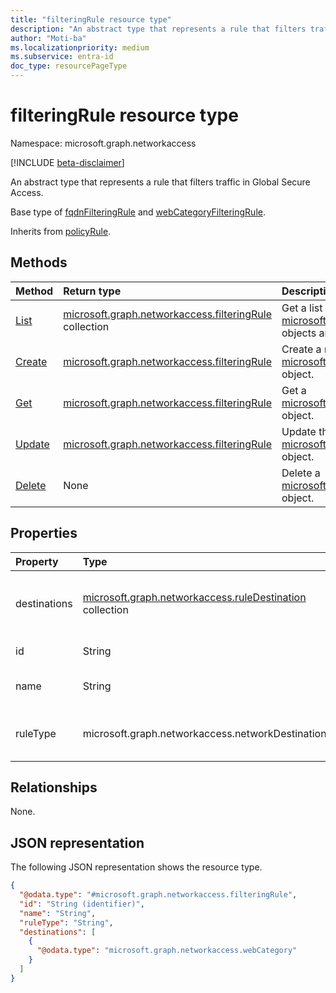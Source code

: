 ```yaml
---
title: "filteringRule resource type"
description: "An abstract type that represents a rule that filters traffic in Global Secure Access."
author: "Moti-ba"
ms.localizationpriority: medium
ms.subservice: entra-id
doc_type: resourcePageType
---
```


# filteringRule resource type

Namespace: microsoft.graph.networkaccess

[!INCLUDE [beta-disclaimer](../../includes/beta-disclaimer.md)]

An abstract type that represents a rule that filters traffic in Global Secure Access.

Base type of [fqdnFilteringRule](networkaccess-fqdnfilteringrule.md) and [webCategoryFilteringRule](networkaccess-webcategoryfilteringrule.md).

Inherits from [policyRule](../resources/networkaccess-policyrule.md).

## Methods
|Method|Return type|Description|
|:---|:---|:---|
|[List](../api/networkaccess-filteringrule-list.md)|[microsoft.graph.networkaccess.filteringRule](../resources/networkaccess-filteringrule.md) collection|Get a list of the [microsoft.graph.networkaccess.filteringRule](../resources/networkaccess-filteringrule.md) objects and their properties.|
|[Create](../api/networkaccess-filteringrule-post.md)|[microsoft.graph.networkaccess.filteringRule](../resources/networkaccess-filteringrule.md)|Create a new [microsoft.graph.networkaccess.filteringRule](../resources/networkaccess-filteringrule.md) object.|
|[Get](../api/networkaccess-filteringrule-get.md)|[microsoft.graph.networkaccess.filteringRule](../resources/networkaccess-filteringrule.md)|Get a [microsoft.graph.networkaccess.filteringRule](../resources/networkaccess-filteringrule.md) object.|
|[Update](../api/networkaccess-filteringrule-update.md)|[microsoft.graph.networkaccess.filteringRule](../resources/networkaccess-filteringrule.md)|Update the properties of a [microsoft.graph.networkaccess.filteringRule](../resources/networkaccess-filteringrule.md) object.|
|[Delete](../api/networkaccess-filteringrule-delete.md)|None|Delete a [microsoft.graph.networkaccess.filteringRule](../resources/networkaccess-filteringrule.md) object.|

## Properties
|Property|Type|Description|
|:---|:---|:---|
|destinations|[microsoft.graph.networkaccess.ruleDestination](../resources/networkaccess-ruledestination.md) collection|Possible destinations and types of destinations accessed by the user in accordance with the network filtering policy, such as IP addresses and FQDNs/URLs.|
|id|String|A unique ID for the rule. Inherited from [microsoft.graph.networkaccess.policyRule](../resources/networkaccess-policyrule.md).|
|name|String|The display name of the rule. Inherited from [microsoft.graph.networkaccess.policyRule](../resources/networkaccess-policyrule.md).|
|ruleType|microsoft.graph.networkaccess.networkDestinationType|The rule types that specify the basis for filtering. The possible values are `url`, `fqdn`, `ipAddress`, `ipRange`, `ipSubnet`, and `webCategory`.|

## Relationships
None.

## JSON representation
The following JSON representation shows the resource type.
<!-- {
  "blockType": "resource",
  "keyProperty": "id",
  "@odata.type": "microsoft.graph.networkaccess.filteringRule",
  "baseType": "microsoft.graph.networkaccess.policyRule",
  "openType": false
}
-->
``` json
{
  "@odata.type": "#microsoft.graph.networkaccess.filteringRule",
  "id": "String (identifier)",
  "name": "String",
  "ruleType": "String",
  "destinations": [
    {
      "@odata.type": "microsoft.graph.networkaccess.webCategory"
    }
  ]
}
```

